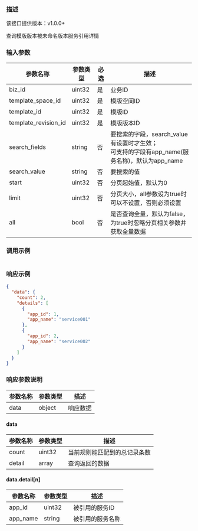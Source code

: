 ### 描述

该接口提供版本：v1.0.0+

查询模版版本被未命名版本服务引用详情

### 输入参数

| 参数名称             | 参数类型 | 必选 | 描述                                                         |
| -------------------- | -------- | ---- | ------------------------------------------------------------ |
| biz_id               | uint32   | 是   | 业务ID                                                       |
| template_space_id    | uint32   | 是   | 模版空间ID                                                   |
| template_id          | uint32   | 是   | 模版ID                                                       |
| template_revision_id | uint32   | 是   | 模版版本ID                                                   |
| search_fields        | string   | 否   | 要搜索的字段，search_value有设置时才生效；<br>可支持的字段有app_name(服务名称)，默认为app_name |
| search_value         | string   | 否   | 要搜索的值                                                   |
| start                | uint32   | 否   | 分页起始值，默认为0                                          |
| limit                | uint32   | 否   | 分页大小，all参数设为true时可以不设置，否则必须设置          |
| all                  | bool     | 否   | 是否查询全量，默认为false，为true时忽略分页相关参数并获取全量数据 |

### 调用示例

```json

```

### 响应示例

```json
{
  "data": {
    "count": 2,
    "details": [
      {
        "app_id": 1,
        "app_name": "service001"
      },
      {
        "app_id": 2,
        "app_name": "service002"
      }
    ]
  }
}
```

### 响应参数说明

| 参数名称 | 参数类型 | 描述     |
| -------- | -------- | -------- |
| data     | object   | 响应数据 |

#### data

| 参数名称 | 参数类型 | 描述                         |
| -------- | -------- | ---------------------------- |
| count    | uint32   | 当前规则能匹配到的总记录条数 |
| detail   | array    | 查询返回的数据               |

#### data.detail[n]

| 参数名称 | 参数类型 | 描述             |
| -------- | -------- | ---------------- |
| app_id   | uint32   | 被引用的服务ID   |
| app_name | string   | 被引用的服务名称 |

